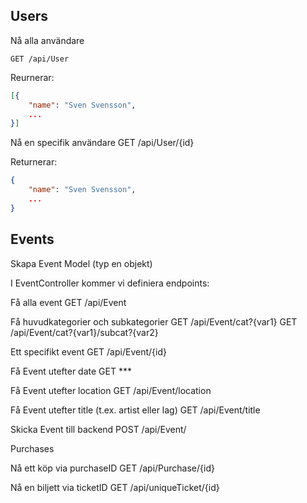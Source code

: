 ## Users

Nå alla användare
```
GET /api/User
```
Reurnerar:
```json
[{
    "name": "Sven Svensson",
    ...
}]
```

Nå en specifik användare
GET /api/User/{id}

Returnerar:
```json
{
    "name": "Sven Svensson",
    ...
}
```


## Events

Skapa Event Model (typ en objekt)

I EventController kommer vi definiera endpoints:

Få alla event
GET /api/Event

Få huvudkategorier och subkategorier
GET /api/Event/cat?{var1}
GET /api/Event/cat?{var1}/subcat?{var2}

Ett specifikt event
GET /api/Event/{id}

Få Event utefter date
GET ***

Få Event utefter location
GET /api/Event/location

Få Event utefter title (t.ex. artist eller lag)
GET /api/Event/title

Skicka Event till backend
POST /api/Event/


Purchases

Nå ett köp via purchaseID
GET /api/Purchase/{id}

Nå en biljett via ticketID
GET /api/uniqueTicket/{id}








